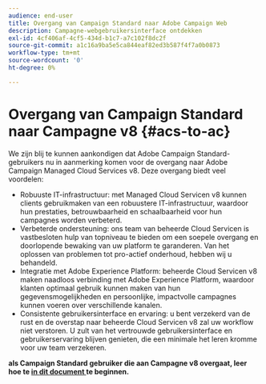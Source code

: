 ```yaml
---
audience: end-user
title: Overgang van Campaign Standard naar Adobe Campaign Web
description: Campagne-webgebruikersinterface ontdekken
exl-id: 4cf406af-4cf5-434d-b1c7-a7c102f8dc2f
source-git-commit: a1c16a9ba5e5ca844eaf82ed3b587f4f7a0b0873
workflow-type: tm+mt
source-wordcount: '0'
ht-degree: 0%

---
```


# Overgang van Campaign Standard naar Campagne v8 {#acs-to-ac}

We zijn blij te kunnen aankondigen dat Adobe Campaign Standard-gebruikers nu in aanmerking komen voor de overgang naar Adobe Campaign Managed Cloud Services v8. Deze overgang biedt veel voordelen:

* Robuuste IT-infrastructuur: met Managed Cloud Servicen v8 kunnen clients gebruikmaken van een robuustere IT-infrastructuur, waardoor hun prestaties, betrouwbaarheid en schaalbaarheid voor hun campagnes worden verbeterd.
* Verbeterde ondersteuning: ons team van beheerde Cloud Servicen is vastbesloten hulp van topniveau te bieden om een soepele overgang en doorlopende bewaking van uw platform te garanderen. Van het oplossen van problemen tot pro-actief onderhoud, hebben wij u behandeld.
* Integratie met Adobe Experience Platform: beheerde Cloud Servicen v8 maken naadloos verbinding met Adobe Experience Platform, waardoor klanten optimaal gebruik kunnen maken van hun gegevensmogelijkheden en persoonlijke, impactvolle campagnes kunnen voeren over verschillende kanalen.
* Consistente gebruikersinterface en ervaring: u bent verzekerd van de rust en de overstap naar beheerde Cloud Servicen v8 zal uw workflow niet verstoren. U zult van het vertrouwde gebruikersinterface en gebruikerservaring blijven genieten, die een minimale het leren kromme voor uw team verzekeren.

**als Campaign Standard gebruiker die aan Campagne v8 overgaat, leer hoe te [ in dit document ](../../adoption/home.md) te beginnen.**

<!--
As a Campaign Standard user, we now offer you a way to migrate to Adobe Campaign v8. You will benefit from both the new Campaign Web interface and the v8 console.


## Key capabilities {#key-features}

As a Campaign v8 user, you have access to both the new Campaign Web interface and the v8 console. Data and settings are synchronized from an environment to another. All your data and settings available in the client console is visible in the Campaign Web user interface, from the Explorer left navigation. [Learn more](../get-started/user-interface.md#user-interface-explorer)

Campaign web user interface is designed for marketers to easily build and orchestrate their campaigns. Let's dig deeper in what key capabilities Campaign v8 web user interface will offer you:

* Modern, friendly, and unified experience. [Learn more](../get-started/connect-to-campaign.md).
* New powerful capabilities and seamless processes. [Learn more](../get-started/user-interface.md)
* New simplified and intuitive query modeler. [Learn more](../query/query-modeler-overview.md)
* Built-in cross-channel campaign management capabilities. [Learn more](../msg/gs-messages.md)
* New and redesigned campaign workflow activities. [Learn more](../workflows/gs-workflows.md)
* Easy profile creation and management. [Learn more](../audience/about-recipients.md)
* Predefined Filters. [Learn more](../get-started/predefined-filters.md)
* HTML Converter for email design. [Learn more](../email/existing-content.md)
* SMS with offers. [Learn more](../msg/offers.md)

Campaign client console is designed for administrators and developers to confgure and customize their environment. Key capabilities available in Campaign client console are detailed in [this documentation](https://experienceleague.adobe.com/en/docs/campaign/campaign-v8/new/whats-new){target="_blank"}.

>[!NOTE]
>
>Learn more about supported and unsupported capabilities, and interoperability between Campaign Web user interface and Campaign client console [in this page](../get-started/capability-matrix.md)
>

## Terminology {#terminology}

Most concepts are similar between Campaign v8 and Campaign Standard. However, there are a few differences. Here are some examples of terminology differences between Campaign Standard and the Campaign v8:
-->
<!--
* Profiles are **Recipients** in the console. [Learn more](../audience/gs-audiences-recipients.md).
* Test profiles are **Seed addresses**. [Learn more](../preview-test/test-deliveries.md).
* The delivery preparation is the **Delivery analysis**. [Learn more](../monitor/prepare-send.md).
* Audiences are **Lists**. [Learn more](../audience/gs-audiences-recipients.md).
-->

<!--
* Custom resources are **Schemas**
* Messages are referred as **Deliveries**
* Roles are configured with **Named Rights**
* Security Groups are **Operator Groups**
* Organizational units are managed through **Folder Permissions**
* Product users are **Operators** in the client console
* Delivery preparation is the **Delivery analysis** in the client console

## Specific features {#new-features}

For you to transition smoothly to Campaign v8, key Campaign Standard capabilities have been added to Campaign v8. They are detailed in [this documentation](https://experienceleague.adobe.com/docs/experience-cloud/campaign/campaign-standard-migration-home.html){target="_blank"}, and are only available to users transitioning from Campaign Standard.

* **Dynamic Reporting**: Dynamic Reporting provides fully customizable and real-time reports to measure the impact of your marketing activities. It adds access to profile data, enabling demographic analysis by profile dimensions such as gender, city and age in addition to functional email campaign data like opens and clicks. [Learn more](https://experienceleague.adobe.com/docs/experience-cloud/campaign/reporting/get-started-reporting.html){target="_blank"}.

* **Centralized branding**: Every company has brand visual and technical guidelines. With Adobe Campaign, you can define a set of specification to present a consistent brand to your customers, from logos to technical aspects, such as email sender, URL or domains. [Learn more](https://experienceleague.adobe.com/docs/experience-cloud/campaign/branding/branding-gs.html)

* **Rest APIs** - As a Campaign Stardard migrated user, you can use Rest APIs to create integrations for Adobe Campaign and build your own ecosystem by interfacing Adobe Campaign with the panel of technologies that you use. [Learn more](https://experienceleague.adobe.com/docs/experience-cloud/campaign/apis/get-started-apis.html){target="_blank"}.

* **Landing pages** - Some improvements have been brought to Campaign v8 landing pages to ensure feature parity with Campaign Standard. Learn more in the [release notes](../rn/release-notes.md#new-24-4) and the landing page [documentation](../landing-pages/get-started-lp.md).

* **Visual fragments** - Visual fragments are reusable visual components that can be referenced in one or more email deliveries or in content templates. When modifying a fragment, every content using it is updated. This functionality allows to prebuild multiple custom content blocks that can be used by marketing users to quickly assemble message contents in an improved design process. [Learn more](../content/use-visual-fragments.md)

 <!--
* Delivery Alerting: In addition to viewing notifications directly in Campaign, Adobe Campaign also provides an email alerting system to trigger email alerts to users or external stakeholders of important system activities. Create, manage, and receive customizable alerts and dashboards to keep track of delivery successes or failures. Adobe Campaign Delivery Alerting boosts efficiency by keeping all involved Adobe Campaign users in a company automatically informed about the delivery execution status, via email and dashboard. 

* Landing Pages: Landing pages are web forms that can be used to capture information on your audiences, offer subscriptions to a service, display data and grow your database. Landing pages can also be used for acquiring or updating existing profiles, and to set up a double opt-in mechanism, allowing you to to protect the platform from wrong or invalid email addresses, or spambots. [Learn more](../landing-pages/get-started-lp.md)
-->
